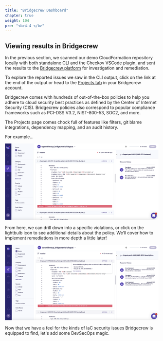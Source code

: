 ```yaml
---
title: "Bridgecrew Dashboard"
chapter: true
weight: 104
pre: "<b>4.4 </b>"
---
```


## Viewing results in Bridgecrew

In the previous section, we scanned our demo CloudFormation repository locally with both standalone CLI and the Checkov VSCode plugin, and sent the results to the [Bridgecrew platform](https://bridgecrew.cloud) for investigation and remediation. 

To explore the reported issues we saw in the CLI output, click on the link at the end of the output or head to the [Projects tab](https://www.bridgecrew.cloud/projects) in your Bridgecrew account.

Bridgecrew comes with hundreds of out-of-the-box policies to help you adhere to cloud security best practices as defined by the Center of Internet Security (CIS). Bridgecrew policies also correspond to popular compliance frameworks such as PCI-DSS V3.2, NIST-800-53, SOC2, and more. 

The Projects page comes chock full of features like filters, git blame integrations, dependency mapping, and an audit history.

For example...

![Bridgecrew Dashboard](images/dashboardpolicy2.png "Bridgecrew Dashboard")

From here, we can drill down into a specific violations, or click on the lightbulb icon to see additional details about the policy. We’ll cover how to implement remediations in more depth a little later!

![Bridgecrew Dashboard](images/dashboardpolicy3.png "Bridgecrew Dashboard")

Now that we have a feel for the kinds of IaC security issues Bridgecrew is equipped to find, let's add some DevSecOps magic.
